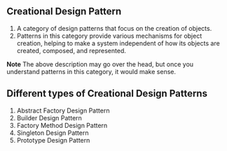## Creational Design Pattern
1. A category of design patterns that focus on the creation of objects.
2. Patterns in this category provide various mechanisms for object creation, helping to make a system independent of how its objects are created, composed, and represented.

**Note** The above description may go over the head, but once you understand patterns in this category, it would make sense.

## Different types of Creational Design Patterns
1. Abstract Factory Design Pattern
2. Builder Design Pattern
3. Factory Method Design Pattern
4. Singleton Design Pattern
5. Prototype Design Pattern